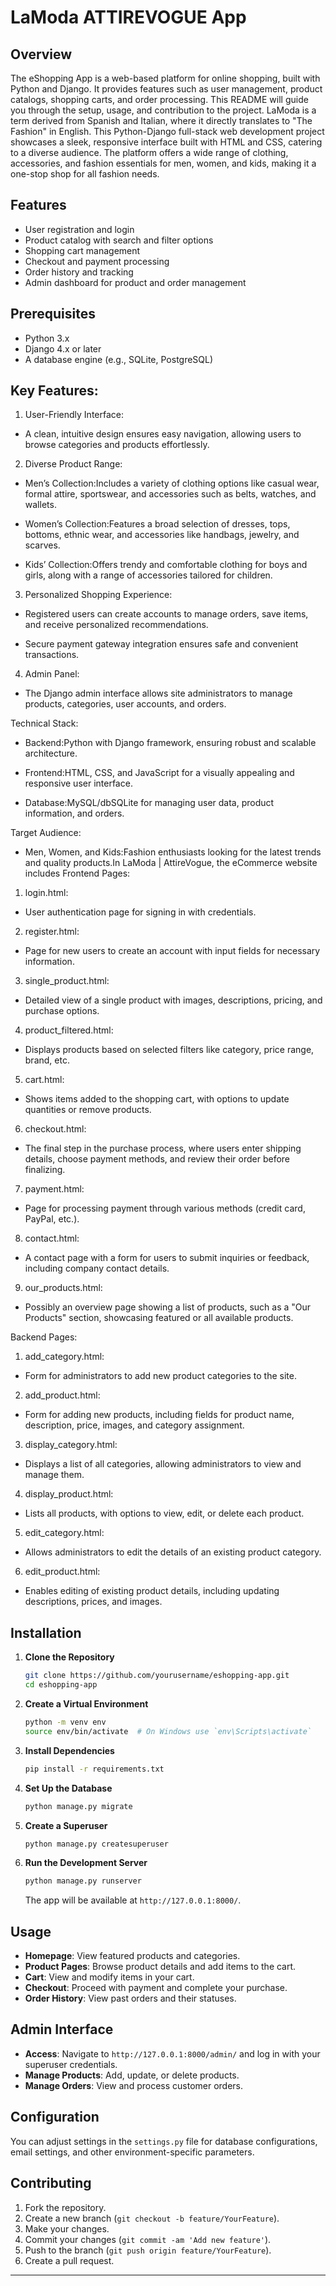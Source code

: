 

# LaModa ATTIREVOGUE App

## Overview

The eShopping App is a web-based platform for online shopping, built with Python and Django. It provides features such as user management, product catalogs, shopping carts, and order processing. This README will guide you through the setup, usage, and contribution to the project. LaModa is a term derived from Spanish and Italian, where it directly translates to "The Fashion" in English. This Python-Django full-stack web development project showcases a sleek, responsive interface built with HTML and CSS, catering to a diverse audience. The platform offers a wide range of clothing, accessories, and fashion essentials for men, women, and kids, making it a one-stop shop for all fashion needs.

## Features

- User registration and login
- Product catalog with search and filter options
- Shopping cart management
- Checkout and payment processing
- Order history and tracking
- Admin dashboard for product and order management

## Prerequisites

- Python 3.x
- Django 4.x or later
- A database engine (e.g., SQLite, PostgreSQL)

##  Key Features:

1. User-Friendly Interface:

  - A clean, intuitive design ensures easy navigation, allowing users to browse categories and products effortlessly.

2. Diverse Product Range:

  - Men’s Collection:Includes a variety of clothing options like casual wear, formal attire, sportswear, and accessories such as belts, watches, and wallets.

  - Women’s Collection:Features a broad selection of dresses, tops, bottoms, ethnic wear, and accessories like handbags, jewelry, and scarves.

  - Kids’ Collection:Offers trendy and comfortable clothing for boys and girls, along with a range of accessories tailored for children.

  

3. Personalized Shopping Experience:

  - Registered users can create accounts to manage orders, save  items, and receive personalized recommendations.

  - Secure payment gateway integration ensures safe and convenient transactions.



4. Admin Panel:

  - The Django admin interface allows site administrators to manage products, categories, user accounts, and orders.



Technical Stack:

- Backend:Python with Django framework, ensuring robust and scalable architecture.

- Frontend:HTML, CSS, and JavaScript for a visually appealing and responsive user interface.

- Database:MySQL/dbSQLite for managing user data, product information, and orders.

 Target Audience:

- Men, Women, and Kids:Fashion enthusiasts looking for the latest trends and quality products.In LaModa | AttireVogue, the eCommerce website includes Frontend Pages:



1. login.html:

  - User authentication page for signing in with credentials.



2. register.html:

  - Page for new users to create an account with input fields for necessary information.



3. single_product.html:

  - Detailed view of a single product with images, descriptions, pricing, and purchase options.



4. product_filtered.html:

  - Displays products based on selected filters like category, price range, brand, etc.



5. cart.html:

  - Shows items added to the shopping cart, with options to update quantities or remove products.



6. checkout.html:

  - The final step in the purchase process, where users enter shipping details, choose payment methods, and review their order before finalizing.



7. payment.html:

  - Page for processing payment through various methods (credit card, PayPal, etc.).



8. contact.html:

  - A contact page with a form for users to submit inquiries or feedback, including company contact details.



9. our_products.html:

  - Possibly an overview page showing a list of products, such as a "Our Products" section, showcasing featured or all available products.



Backend Pages:



1. add_category.html:

  - Form for administrators to add new product categories to the site.



2. add_product.html:

  - Form for adding new products, including fields for product name, description, price, images, and category assignment.



3. display_category.html:

  - Displays a list of all categories, allowing administrators to view and manage them.



4. display_product.html:

  - Lists all products, with options to view, edit, or delete each product.



5. edit_category.html:

  - Allows administrators to edit the details of an existing product category.



6. edit_product.html:

  - Enables editing of existing product details, including updating descriptions, prices, and images.


## Installation

1. **Clone the Repository**

   ```bash
   git clone https://github.com/yourusername/eshopping-app.git
   cd eshopping-app
   ```

2. **Create a Virtual Environment**

   ```bash
   python -m venv env
   source env/bin/activate  # On Windows use `env\Scripts\activate`
   ```

3. **Install Dependencies**

   ```bash
   pip install -r requirements.txt
   ```

4. **Set Up the Database**

   ```bash
   python manage.py migrate
   ```

5. **Create a Superuser**

   ```bash
   python manage.py createsuperuser
   ```

6. **Run the Development Server**

   ```bash
   python manage.py runserver
   ```

   The app will be available at `http://127.0.0.1:8000/`.

## Usage

- **Homepage**: View featured products and categories.
- **Product Pages**: Browse product details and add items to the cart.
- **Cart**: View and modify items in your cart.
- **Checkout**: Proceed with payment and complete your purchase.
- **Order History**: View past orders and their statuses.

## Admin Interface

- **Access**: Navigate to `http://127.0.0.1:8000/admin/` and log in with your superuser credentials.
- **Manage Products**: Add, update, or delete products.
- **Manage Orders**: View and process customer orders.

## Configuration

You can adjust settings in the `settings.py` file for database configurations, email settings, and other environment-specific parameters.

## Contributing

1. Fork the repository.
2. Create a new branch (`git checkout -b feature/YourFeature`).
3. Make your changes.
4. Commit your changes (`git commit -am 'Add new feature'`).
5. Push to the branch (`git push origin feature/YourFeature`).
6. Create a pull request.



---
